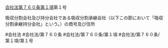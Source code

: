 [会社法第７６０条第１項](会社法＿＿＿＿第７６０条第１項)第１号

吸収分割会社及び持分会社である吸収分割承継会社（以下この節において「吸収分割承継持分会社」という。）の商号及び住所


#会社法
#会社法/第７６０条
#会社法/第７６０条/第１項
#会社法/第７６０条/第１項/第１号
